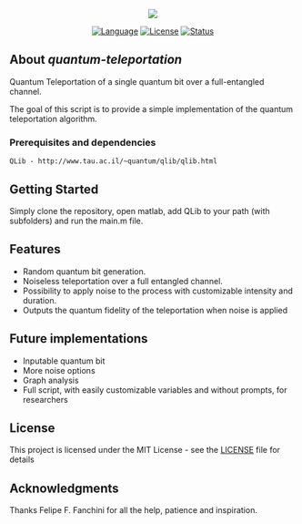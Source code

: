 <p align="center"><img src="https://cdn.rawgit.com/iiiicaro/quantum-teleportation/2a235219/logo.jpg"></p>

<p align="center">
<a href="https://github.com/isfonzar/quantum-teleportation"><img src="https://img.shields.io/badge/Language-Matlab-blue.svg" alt="Language"></a>
<a href="https://github.com/isfonzar/quantum-teleportation/blob/master/LICENSE"><img src="https://img.shields.io/badge/License-MIT-blue.svg" alt="License"></a>
<a href="https://github.com/isfonzar/quantum-teleportation/releases"><img src="https://img.shields.io/badge/Status-Released-brightgreen.svg" alt="Status"></a>
</p>

## About *quantum-teleportation*
Quantum Teleportation of a single quantum bit over a full-entangled channel.

The goal of this script is to provide a simple implementation of the quantum teleportation algorithm.

### Prerequisites and dependencies

```
QLib - http://www.tau.ac.il/~quantum/qlib/qlib.html
```

## Getting Started

Simply clone the repository, open matlab, add QLib to your path (with subfolders) and run the main.m file.

## Features

- Random quantum bit generation.
- Noiseless teleportation over a full entangled channel.
- Possibility to apply noise to the process with customizable intensity and duration.
- Outputs the quantum fidelity of the teleportation when noise is applied

## Future implementations

- Inputable quantum bit
- More noise options
- Graph analysis
- Full script, with easily customizable variables and without prompts, for researchers

## License

This project is licensed under the MIT License - see the [LICENSE](LICENSE) file for details

## Acknowledgments

Thanks Felipe F. Fanchini for all the help, patience and inspiration.
